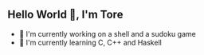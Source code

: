 ## Hello World 👋, I'm Tore

+ 🔭 I'm currently working on a shell and a sudoku game
+ 🌱 I'm currently learning C, C++ and Haskell
